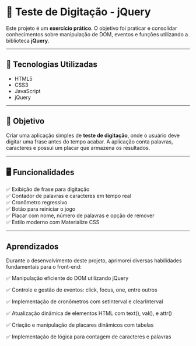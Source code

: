 # 📝 Teste de Digitação - jQuery

Este projeto é um **exercício prático**. O objetivo foi praticar e consolidar conhecimentos sobre manipulação de DOM, eventos e funções utilizando a biblioteca **jQuery**.

---

## 🚀 Tecnologias Utilizadas

- HTML5
- CSS3
- JavaScript
- jQuery

---

## 🎯 Objetivo

Criar uma aplicação simples de **teste de digitação**, onde o usuário deve digitar uma frase antes do tempo acabar. A aplicação conta palavras, caracteres e possui um placar que armazena os resultados.

---

## 🖥️ Funcionalidades

✅ Exibição de frase para digitação  
✅ Contador de palavras e caracteres em tempo real  
✅ Cronômetro regressivo  
✅ Botão para reiniciar o jogo  
✅ Placar com nome, número de palavras e opção de remover  
✅ Estilo moderno com Materialize CSS  

---

## Aprendizados
Durante o desenvolvimento deste projeto, aprimorei diversas habilidades fundamentais para o front-end:

✅ Manipulação eficiente do DOM utilizando jQuery 

✅ Controle e gestão de eventos: click, focus, one, entre outros 

✅ Implementação de cronômetros com setInterval e clearInterval 

✅ Atualização dinâmica de elementos HTML com text(), val(), e attr() 

✅ Criação e manipulação de placares dinâmicos com tabelas 

✅ Implementação de lógica para contagem de caracteres e palavras 



